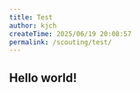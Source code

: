 ```yaml
---
title: Test
author: kjch
createTime: 2025/06/19 20:08:57
permalink: /scouting/test/
---
```


## Hello world!